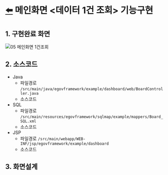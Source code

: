# [⬅️](https://github.com/code-sum/ITO_Dev) 메인화면 <데이터 1건 조회> 기능구현


## 1. 구현완료 화면
![05  메인화면 1건조회](https://github.com/code-sum/ITO_Dev/assets/106902415/bc9db1eb-8a95-42c0-b1cf-5faff3c7fdf0)

## 2. 소스코드
- Java
  - 파일경로 `/src/main/java/egovframework/example/dashboard/web/BoardController.java`
  - 소스코드 
- SQL
  - 파일경로 `/src/main/resources/egovframework/sqlmap/example/mappers/Board_SQL.xml`
  - 소스코드 
- JSP
  - 파일경로 `/src/main/webapp/WEB-INF/jsp/egovframework/example/dashboard`
  - 소스코드 

## 3. 화면설계
